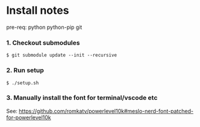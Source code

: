 Install notes
=========

pre-req: python python-pip git

### 1. Checkout submodules
```
$ git submodule update --init --recursive
```

### 2. Run setup
```
$ ./setup.sh
```

### 3. Manually install the font for terminal/vscode etc

See: https://github.com/romkatv/powerlevel10k#meslo-nerd-font-patched-for-powerlevel10k
